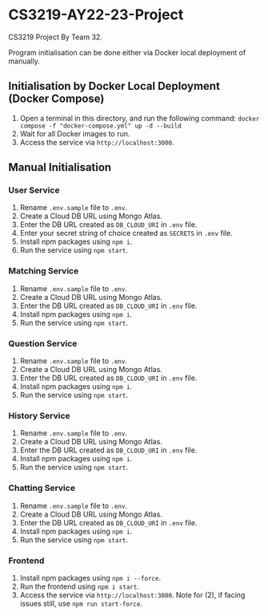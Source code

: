 # CS3219-AY22-23-Project

CS3219 Project By Team 32.

Program initialisation can be done either via Docker local deployment of manually.

## Initialisation by Docker Local Deployment (Docker Compose)
1. Open a terminal in this directory, and run the following command: 
`docker compose -f "docker-compose.yml" up -d --build`
2. Wait for all Docker images to run.
3. Access the service via `http://localhost:3000`.

## Manual Initialisation
### User Service
1. Rename `.env.sample` file to `.env`.
2. Create a Cloud DB URL using Mongo Atlas.
3. Enter the DB URL created as `DB_CLOUD_URI` in `.env` file.
3. Enter your secret string of choice created as `SECRETS` in `.env` file.
4. Install npm packages using `npm i`.
5. Run the service using `npm start`.

### Matching Service
1. Rename `.env.sample` file to `.env`.
2. Create a Cloud DB URL using Mongo Atlas.
3. Enter the DB URL created as `DB_CLOUD_URI` in `.env` file.
4. Install npm packages using `npm i`.
5. Run the service using `npm start`.

### Question Service
1. Rename `.env.sample` file to `.env`.
2. Create a Cloud DB URL using Mongo Atlas.
3. Enter the DB URL created as `DB_CLOUD_URI` in `.env` file.
4. Install npm packages using `npm i`.
5. Run the service using `npm start`.

### History Service
1. Rename `.env.sample` file to `.env`.
2. Create a Cloud DB URL using Mongo Atlas.
3. Enter the DB URL created as `DB_CLOUD_URI` in `.env` file.
4. Install npm packages using `npm i`.
5. Run the service using `npm start`.

### Chatting Service
1. Rename `.env.sample` file to `.env`.
2. Create a Cloud DB URL using Mongo Atlas.
3. Enter the DB URL created as `DB_CLOUD_URI` in `.env` file.
4. Install npm packages using `npm i`.
5. Run the service using `npm start`.

### Frontend
1. Install npm packages using `npm i --force`.
2. Run the frontend using `npm i start`.
3. Access the service via `http://localhost:3000`.
Note for (2), if facing issues still, use `npm run start-force`.
